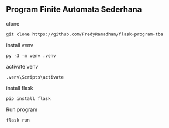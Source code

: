 ## Program Finite Automata Sederhana


clone

    git clone https://github.com/FredyRamadhan/flask-program-tba

install venv

    py -3 -m venv .venv

activate venv
    
    .venv\Scripts\activate

install flask
    
    pip install flask

Run program

    flask run
